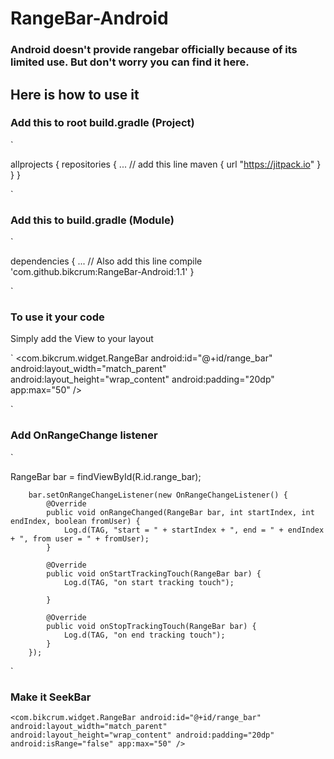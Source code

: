 # RangeBar-Android

### Android doesn't provide rangebar officially because of its limited use. But don't worry you can find it here.

## Here is how to use it

### Add this to root build.gradle (Project)

`

allprojects {
    repositories {
        ...
        // add this line
        maven { url "https://jitpack.io" }
    }
}

`

### Add this to build.gradle (Module)

`

dependencies {
    ...
    // Also add this line
    compile 'com.github.bikcrum:RangeBar-Android:1.1'
}

`

### To use it your code

Simply add the View to your layout

`
  <com.bikcrum.widget.RangeBar
        android:id="@+id/range_bar"
        android:layout_width="match_parent"
        android:layout_height="wrap_content"
        android:padding="20dp"
        app:max="50" />

`

### Add OnRangeChange listener

`

RangeBar bar = findViewById(R.id.range_bar);

        bar.setOnRangeChangeListener(new OnRangeChangeListener() {
            @Override
            public void onRangeChanged(RangeBar bar, int startIndex, int endIndex, boolean fromUser) {
                Log.d(TAG, "start = " + startIndex + ", end = " + endIndex + ", from user = " + fromUser);
            }

            @Override
            public void onStartTrackingTouch(RangeBar bar) {
                Log.d(TAG, "on start tracking touch");

            }

            @Override
            public void onStopTrackingTouch(RangeBar bar) {
                Log.d(TAG, "on end tracking touch");
            }
        });

`

### Make it SeekBar

`
  <com.bikcrum.widget.RangeBar
        android:id="@+id/range_bar"
        android:layout_width="match_parent"
        android:layout_height="wrap_content"
        android:padding="20dp"
        android:isRange="false"
        app:max="50" />
`

